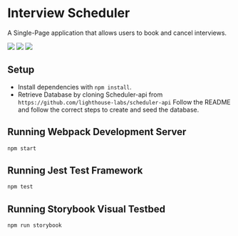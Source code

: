# Interview Scheduler
A Single-Page application that allows users to book and cancel interviews.

![](URL)
![](URL)
![](URL)
## Setup

- Install dependencies with `npm install`.
- Retrieve Database by cloning Scheduler-api from `https://github.com/lighthouse-labs/scheduler-api` Follow the README and follow the correct steps to create and seed the database.

## Running Webpack Development Server

```sh
npm start
```

## Running Jest Test Framework

```sh
npm test
```

## Running Storybook Visual Testbed

```sh
npm run storybook
```

